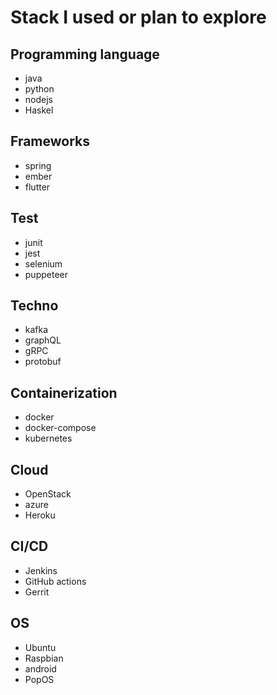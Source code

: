 # Stack I used or plan to explore

## Programming language

* java
* python
* nodejs
* Haskel

## Frameworks

* spring
* ember
* flutter

## Test

* junit
* jest
* selenium
* puppeteer

## Techno

* kafka
* graphQL
* gRPC
* protobuf

## Containerization

* docker
* docker-compose
* kubernetes

## Cloud

* OpenStack
* azure
* Heroku

## CI/CD

* Jenkins
* GitHub actions
* Gerrit

## OS

* Ubuntu
* Raspbian
* android
* PopOS
